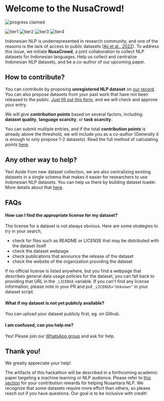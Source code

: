 # Welcome to the NusaCrowd!


![progress claimed](https://progress-bar.dev/0/?title=Datasets%20Claimed)

![tier1](https://progress-bar.dev/0/?title=Progress%201%20(30%20Datasets%20Completed))
![tier2](https://progress-bar.dev/0/?title=Progress%202%20(60%20Datasets%20Completed))
![tier3](https://progress-bar.dev/0/?title=Progress%203%20(100%20Datasets%20Completed))
![tier4](https://progress-bar.dev/0/?title=Progress%204%20(150%20Datasets%20Completed))

Indonesian NLP is underrepresented in research community, and one of the reasons is the lack of access to public datasets ([Aji et al., 2022](https://aclanthology.org/2022.acl-long.500/)). To address this issue, we initiate
**NusaCrowd**, a joint collaboration to collect NLP datasets for Indonesian languages. Help us collect and centralize Indonesian NLP datasets, and be a co-author of our upcoming paper.

## How to contribute?

You can contribute by proposing **unregistered NLP dataset** on [our record](https://indonlp.github.io/nusa-catalogue/). You can also propose datasets from your past work that have not been released to the public. [Just fill out this form](https://forms.gle/31dMGZik25DPFYFd6), and we will check and approve your entry. 

We will give **contribution points** based on several factors, including: **dataset quality**, **language scarcity**, or **task scarcity**.

You can submit multiple entries, and if the total **contribution points** is already above the threshold, we will include you as a co-author (Generally it is enough to only propose 1-2 datasets). Read the full method of calculating points [here](https://github.com/IndoNLP/nusa-crowd/blob/master/POINTS.md).

## Any other way to help?

Yes! Aside from new dataset collection, we are also centralizing existing datasets in a single schema that makes it easier for researchers to use Indonesian NLP datasets. You can help us there by building dataset loader. More details about that [here](https://github.com/IndoNLP/nusa-crowd/blob/master/UPLOADING.md).

## FAQs

#### How can I find the appropriate license for my dataset?

The license for a dataset is not always obvious. Here are some strategies to try in your search,

* check for files such as README or LICENSE that may be distributed with the dataset itself
* check the dataset webpage
* check publications that announce the release of the dataset
* check the website of the organization providing the dataset

If no official license is listed anywhere, but you find a webpage that describes general data usage policies for the dataset, you can fall back to providing that URL in the `_LICENSE` variable. If you can't find any license information, please note in your PR and put `_LICENSE="Unknown"` in your dataset script.   

#### What if my dataset is not yet publicly available?

You can upload your dataset publicly first, eg. on Github.

#### I am confused, can you help me?

Yes! Please join our [WhatsApp group](https://chat.whatsapp.com/Jn4nM6l3kSn3p4kJVESTwv) and ask for help. 


## Thank you!

We greatly appreciate your help! 

The artifacts of this hackathon will be described in a forthcoming academic paper targeting a machine learning or NLP audience. Please refer to [this section](#contribution-guidelines) for your contribution rewards for helping Nusantara NLP. We recognize that some datasets require more effort than others, so please reach out if you have questions. Our goal is to be inclusive with credit!

<!-- 
## Acknowledgements

This hackathon guide was heavily inspired by [the BigScience Datasets Hackathon](https://github.com/bigscience-workshop/data_tooling/wiki/datasets-hackathon).
 -->
